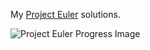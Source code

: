 My [Project Euler](http://projecteuler.net/) solutions.

![Project Euler Progress Image](http://projecteuler.net/profile/greghmerrill.png)
